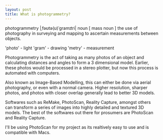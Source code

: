 ```yaml
---
layout: post
title: What is photogrammetry?
---
```


 photogrammetry |ˌfəʊtə(ʊ)ˈgramɪtri|
noun [ mass noun ]
the use of photography in surveying and mapping to ascertain measurements between objects.

'photo' - light
'gram' - drawing
'metry' - measurement

Photogrammetry is the act of taking as many photos of an object and calculating distances and angles to form a 3 dimensional model. Earlier, these photos would be processed in a stereo plotter, but now this process is automated with computers.

Also known as Image-Based Modelling, this can either be done via aerial photography, or even with a normal camera. Higher resolution, sharper photos, and photos with closer overlap generally lead to better 3D models.

Softwares such as ReMake, PhotoScan, Reality Capture, amongst others can transform a series of images into highly detailed and textured 3D models. The best of the softwares out there for prosumers are PhotoScan and Reality Capture. 

I'll be using PhotoScan for my project as its realtively easy to use and is compatible with Macs.